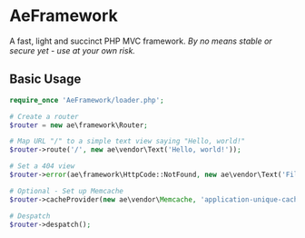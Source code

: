 AeFramework
===========

A fast, light and succinct PHP MVC framework. *By no means stable or secure yet - use at your own risk.*

Basic Usage
-----------

```php
require_once 'AeFramework/loader.php';

# Create a router
$router = new ae\framework\Router;

# Map URL "/" to a simple text view saying "Hello, world!"
$router->route('/', new ae\vendor\Text('Hello, world!'));

# Set a 404 view
$router->error(ae\framework\HttpCode::NotFound, new ae\vendor\Text('File not found'));

# Optional - Set up Memcache
$router->cacheProvider(new ae\vendor\Memcache, 'application-unique-cache-key');

# Despatch
$router->despatch();
```

